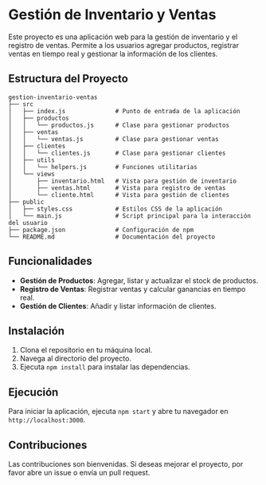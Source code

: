 # Gestión de Inventario y Ventas

Este proyecto es una aplicación web para la gestión de inventario y el registro de ventas. Permite a los usuarios agregar productos, registrar ventas en tiempo real y gestionar la información de los clientes.

## Estructura del Proyecto

```
gestion-inventario-ventas
├── src
│   ├── index.js              # Punto de entrada de la aplicación
│   ├── productos
│   │   └── productos.js      # Clase para gestionar productos
│   ├── ventas
│   │   └── ventas.js         # Clase para gestionar ventas
│   ├── clientes
│   │   └── clientes.js       # Clase para gestionar clientes
│   ├── utils
│   │   └── helpers.js        # Funciones utilitarias
│   └── views
│       ├── inventario.html   # Vista para gestión de inventario
│       ├── ventas.html       # Vista para registro de ventas
│       └── cliente.html      # Vista para gestión de clientes
├── public
│   ├── styles.css            # Estilos CSS de la aplicación
│   └── main.js               # Script principal para la interacción del usuario
├── package.json              # Configuración de npm
└── README.md                 # Documentación del proyecto
```

## Funcionalidades

- **Gestión de Productos**: Agregar, listar y actualizar el stock de productos.
- **Registro de Ventas**: Registrar ventas y calcular ganancias en tiempo real.
- **Gestión de Clientes**: Añadir y listar información de clientes.

## Instalación

1. Clona el repositorio en tu máquina local.
2. Navega al directorio del proyecto.
3. Ejecuta `npm install` para instalar las dependencias.

## Ejecución

Para iniciar la aplicación, ejecuta `npm start` y abre tu navegador en `http://localhost:3000`.

## Contribuciones

Las contribuciones son bienvenidas. Si deseas mejorar el proyecto, por favor abre un issue o envía un pull request.